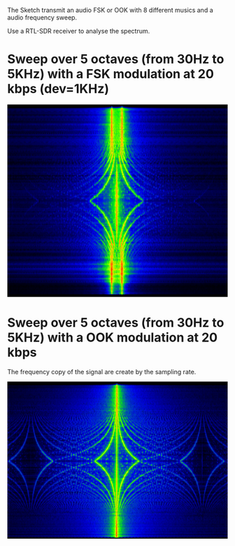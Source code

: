 The Sketch transmit an audio FSK or OOK with 8 different musics and a audio frequency sweep.

Use a RTL-SDR receiver to analyse the spectrum.

# Sweep over 5 octaves (from 30Hz to 5KHz) with a FSK modulation at 20 kbps (dev=1KHz)

![image](https://github.com/FabienFerrero/UCA_Education_Board/blob/master/Doc/Pictures/FSK_5octaves_Spectrum.png)



# Sweep over 5 octaves (from 30Hz to 5KHz) with a OOK modulation at 20 kbps
The frequency copy of the signal are create by the sampling rate.

![image](https://github.com/FabienFerrero/UCA_Education_Board/blob/master/Doc/Pictures/OOK_5octaves_Spectrum.png)
